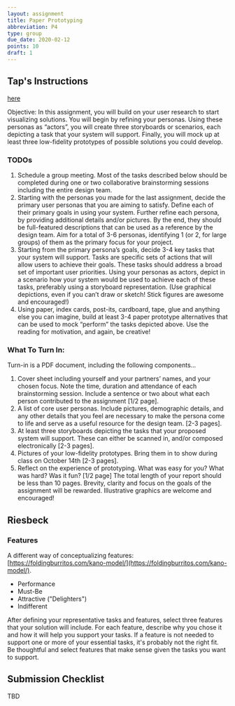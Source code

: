 ```yaml
---
layout: assignment
title: Paper Prototyping
abbreviation: P4
type: group
due_date: 2020-02-12
points: 10
draft: 1
---
```


## Tap's Instructions
[here](http://blogs.ischool.berkeley.edu/i213f14/)

Objective: In this assignment, you will build on your user research to start visualizing solutions. You will begin by refining your personas. Using these personas as “actors”, you will create three storyboards or scenarios, each depicting a task that your system will support. Finally, you will mock up at least three low-fidelity prototypes of possible solutions you could develop.

### TODOs

1. Schedule a group meeting. Most of the tasks described below should be completed during one or two collaborative brainstorming sessions including the entire design team.
2. Starting with the personas you made for the last assignment, decide the primary user personas that you are aiming to satisfy. Define each of their primary goals in using your system. Further refine each persona, by providing additional details and/or pictures. By the end, they should be full-featured descriptions that can be used as a reference by the design team. Aim for a total of 3-6 personas, identifying 1 (or 2, for large groups) of them as the primary focus for your project.
3. Starting from the primary persona’s goals, decide 3-4 key tasks that your system will support. Tasks are specific sets of actions that will allow users to achieve their goals. These tasks should address a broad set of important user priorities. Using your personas as actors, depict in a scenario how your system would be used to achieve each of these tasks, preferably using a storyboard representation. (Use graphical depictions, even if you can’t draw or sketch! Stick figures are awesome and encouraged!)
4. Using paper, index cards, post-its, cardboard, tape, glue and anything else you can imagine, build at least 3-4 paper prototype alternatives that can be used to mock “perform” the tasks depicted above. Use the reading for motivation, and again, be creative!

### What To Turn In:

Turn-in is a PDF document, including the following components...

1. Cover sheet including yourself and your partners’ names, and your chosen focus. Note the time, duration and attendance of each brainstorming session. Include a sentence or two about what each person contributed to the assignment [1/2 page].
2. A list of core user personas. Include pictures, demographic details, and any other details that you feel are necessary to make the persona come to life and serve as a useful resource for the design team. [2-3 pages].
3. At least three storyboards depicting the tasks that your proposed system will support. These can either be scanned in, and/or composed electronically [2-3 pages].
4. Pictures of your low-fidelity prototypes. Bring them in to show during class on October 14th [2-3 pages].
5. Reflect on the experience of prototyping. What was easy for you? What was hard? Was it fun? [1/2 page]
The total length of your report should be less than 10 pages. Brevity, clarity and focus on the goals of the assignment will be rewarded. Illustrative graphics are welcome and encouraged!


## Riesbeck
### Features
A different way of conceptualizing features: [https://foldingburritos.com/kano-model/](https://foldingburritos.com/kano-model/).
* Performance
* Must-Be
* Attractive ("Delighters")
* Indifferent

After defining your representative tasks and features, select three features that your solution will include. For each feature, describe why you chose it and how it will help you support your tasks. If a feature is not needed to support one or more of your essential tasks, it's probably not the right fit. Be thoughtful and select features that make sense given the tasks you want to support.

## Submission Checklist
TBD
